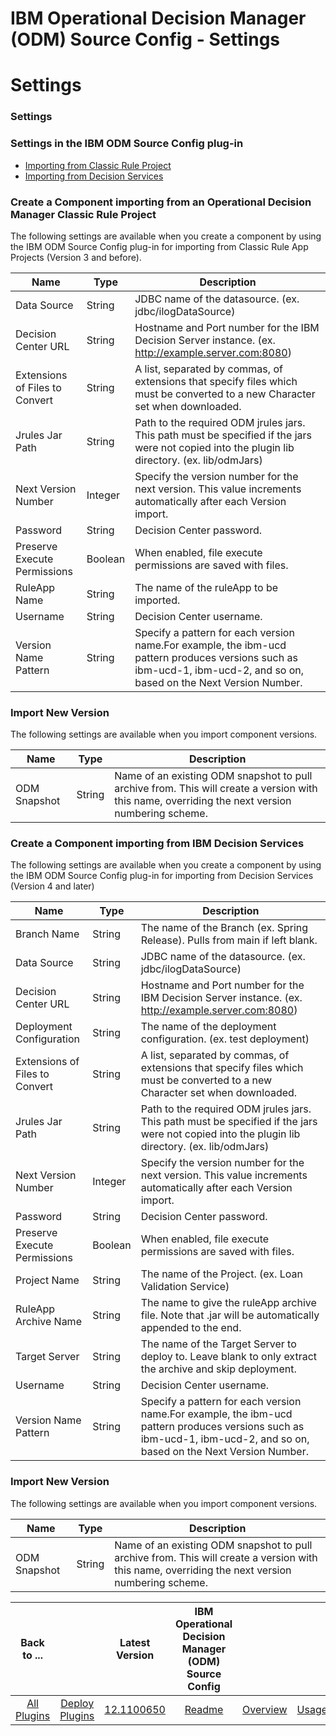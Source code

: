 
IBM Operational Decision Manager (ODM) Source Config - Settings
===============================================================

# Settings



### Settings




 



### Settings in the IBM ODM Source Config plug-in




* [Importing from Classic Rule Project](#import_classic_ruleapp)
* [Importing from Decision Services](#import_decision_service)


### Create a Component importing from an Operational Decision Manager Classic Rule Project


The following settings are available when you create a component by using the IBM ODM Source Config plug-in for importing from Classic Rule App Projects (Version 3 and before).




| Name | Type | Description |
| --- | --- | --- |
| Data Source | String | JDBC name of the datasource. (ex. jdbc/ilogDataSource) |
| Decision Center URL | String | Hostname and Port number for the IBM Decision Server instance. (ex. http://example.server.com:8080) |
| Extensions of Files to Convert | String | A list, separated by commas, of extensions that specify files which must be converted to a new Character set when downloaded. |
| Jrules Jar Path | String | Path to the required ODM jrules jars. This path must be specified if the jars were not copied into the plugin lib directory. (ex. lib/odmJars) |
| Next Version Number | Integer | Specify the version number for the next version. This value increments automatically after each Version import. |
| Password | String | Decision Center password. |
| Preserve Execute Permissions | Boolean | When enabled, file execute permissions are saved with files. |
| RuleApp Name | String | The name of the ruleApp to be imported. |
| Username | String | Decision Center username. |
| Version Name Pattern | String | Specify a pattern for each version name.For example, the ibm-ucd pattern produces versions such as ibm-ucd-1, ibm-ucd-2, and so on, based on the Next Version Number. |


### Import New Version


The following settings are available when you import component versions.




| Name | Type | Description |
| --- | --- | --- |
| ODM Snapshot | String | Name of an existing ODM snapshot to pull archive from. This will create a version with this name, overriding the next version numbering scheme. |


### Create a Component importing from IBM Decision Services


The following settings are available when you create a component by using the IBM ODM Source Config plug-in for importing from Decision Services (Version 4 and later)




| Name | Type | Description |
| --- | --- | --- |
| Branch Name | String | The name of the Branch (ex. Spring Release). Pulls from main if left blank. |
| Data Source | String | JDBC name of the datasource. (ex. jdbc/ilogDataSource) |
| Decision Center URL | String | Hostname and Port number for the IBM Decision Server instance. (ex. http://example.server.com:8080) |
| Deployment Configuration | String | The name of the deployment configuration. (ex. test deployment) |
| Extensions of Files to Convert | String | A list, separated by commas, of extensions that specify files which must be converted to a new Character set when downloaded. |
| Jrules Jar Path | String | Path to the required ODM jrules jars. This path must be specified if the jars were not copied into the plugin lib directory. (ex. lib/odmJars) |
| Next Version Number | Integer | Specify the version number for the next version. This value increments automatically after each Version import. |
| Password | String | Decision Center password. |
| Preserve Execute Permissions | Boolean | When enabled, file execute permissions are saved with files. |
| Project Name | String | The name of the Project. (ex. Loan Validation Service) |
| RuleApp Archive Name | String | The name to give the ruleApp archive file. Note that .jar will be automatically appended to the end. |
| Target Server | String | The name of the Target Server to deploy to. Leave blank to only extract the archive and skip deployment. |
| Username | String | Decision Center username. |
| Version Name Pattern | String | Specify a pattern for each version name.For example, the ibm-ucd pattern produces versions such as ibm-ucd-1, ibm-ucd-2, and so on, based on the Next Version Number. |


### Import New Version


The following settings are available when you import component versions.




| Name | Type | Description |
| --- | --- | --- |
| ODM Snapshot | String | Name of an existing ODM snapshot to pull archive from. This will create a version with this name, overriding the next version numbering scheme. |





|Back to ...||Latest Version|IBM Operational Decision Manager (ODM) Source Config ||||
| :---: | :---: | :---: | :---: | :---: | :---: | :---: |
|[All Plugins](../../index.md)|[Deploy Plugins](../README.md)|[12.1100650](https://raw.githubusercontent.com/UrbanCode/IBM-UCD-PLUGINS/main/files/ibm-odm-source-config/ibm-odm-source-config-12.1100650.zip)|[Readme](README.md)|[Overview](overview.md)|[Usage](usage.md)|[Downloads](downloads.md)|
